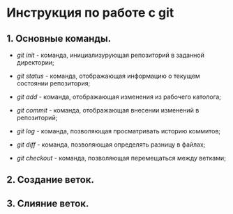 # Инструкция по работе с git

## 1. Основные команды.

* *git init* - команда, инициализурующая репозиторий в заданной директории;

* *git status* - команда, отображающая информацию о текущем состоянии репозитория;

* *git add* - команда, отображающая изменения из рабочего католога;

* *git commit* - команда, отображающая внесении изменений в репозиторий;

* *git log* - команда, позволяющая просматривать историю коммитов;

* *git diff* - команда, позволяющая определять разницу в файлах;

* *git checkout* - команда, позволяющая перемещаться между ветками;

## 2. Создание веток.

## 3. Слияние веток. 